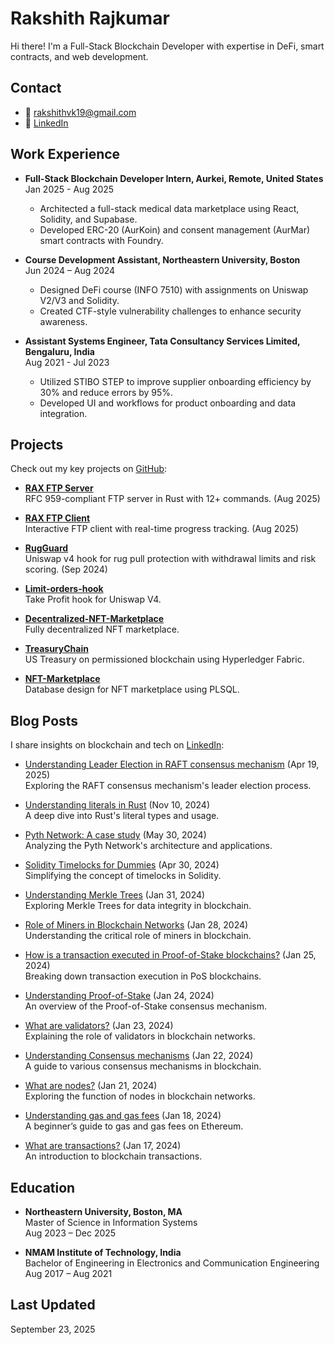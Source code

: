 # Rakshith Rajkumar

Hi there! I'm a Full-Stack Blockchain Developer with expertise in DeFi, smart contracts, and web development.

## Contact
- 📧 [rakshithvk19@gmail.com](mailto:rakshithvk19@gmail.com)
- 🔗 [LinkedIn](https://www.linkedin.com/in/rakshith-rajkumar/)

## Work Experience
- **Full-Stack Blockchain Developer Intern, Aurkei, Remote, United States**  
  Jan 2025 - Aug 2025  
  - Architected a full-stack medical data marketplace using React, Solidity, and Supabase.  
  - Developed ERC-20 (AurKoin) and consent management (AurMar) smart contracts with Foundry.  

- **Course Development Assistant, Northeastern University, Boston**  
  Jun 2024 – Aug 2024  
  - Designed DeFi course (INFO 7510) with assignments on Uniswap V2/V3 and Solidity.  
  - Created CTF-style vulnerability challenges to enhance security awareness.  

- **Assistant Systems Engineer, Tata Consultancy Services Limited, Bengaluru, India**  
  Aug 2021 - Jul 2023  
  - Utilized STIBO STEP to improve supplier onboarding efficiency by 30% and reduce errors by 95%.  
  - Developed UI and workflows for product onboarding and data integration.  

## Projects
Check out my key projects on [GitHub](https://github.com/rakshithvk19?tab=repositories):

- **[RAX FTP Server](https://github.com/rakshithvk19/rax-ftp-server)**  
  RFC 959-compliant FTP server in Rust with 12+ commands. (Aug 2025)

- **[RAX FTP Client](https://github.com/rakshithvk19/rax-ftp-client)**  
  Interactive FTP client with real-time progress tracking. (Aug 2025)
  
- **[RugGuard](https://github.com/rakshithvk19/RugGuard)**  
  Uniswap v4 hook for rug pull protection with withdrawal limits and risk scoring. (Sep 2024)

- **[Limit-orders-hook](https://github.com/rakshithvk19/Limit-orders-hook)**  
  Take Profit hook for Uniswap V4.  

- **[Decentralized-NFT-Marketplace](https://github.com/rakshithvk19/Decentralized-NFT-Marketplace)**  
  Fully decentralized NFT marketplace.  

- **[TreasuryChain](https://github.com/rakshithvk19/TreasuryChain)**  
  US Treasury on permissioned blockchain using Hyperledger Fabric.  

- **[NFT-Marketplace](https://github.com/rakshithvk19/NFT-Marketplace)**  
  Database design for NFT marketplace using PLSQL.  

## Blog Posts
I share insights on blockchain and tech on [LinkedIn](https://www.linkedin.com/in/rakshith-rajkumar/):

- [Understanding Leader Election in RAFT consensus mechanism](https://www.linkedin.com/posts/activity-7319498884857167872-uaKZ?utm_source=share&utm_medium=member_desktop&rcm=ACoAACxAe0UBRXwLeLjROl_CEhpWrR3iZvumhxo) (Apr 19, 2025)  
  Exploring the RAFT consensus mechanism's leader election process.

- [Understanding literals in Rust](https://www.linkedin.com/posts/activity-7261577128763179008-QAP4?utm_source=share&utm_medium=member_desktop&rcm=ACoAACxAe0UBRXwLeLjROl_CEhpWrR3iZvumhxo) (Nov 10, 2024)  
  A deep dive into Rust's literal types and usage.

- [Pyth Network: A case study](https://www.linkedin.com/posts/activity-7201974619761754112--O4X?utm_source=share&utm_medium=member_desktop&rcm=ACoAACxAe0UBRXwLeLjROl_CEhpWrR3iZvumhxo) (May 30, 2024)  
  Analyzing the Pyth Network's architecture and applications.

- [Solidity Timelocks for Dummies](https://www.linkedin.com/posts/activity-7191262560547930112-Nu6O?utm_source=share&utm_medium=member_desktop&rcm=ACoAACxAe0UBRXwLeLjROl_CEhpWrR3iZvumhxo) (Apr 30, 2024)  
  Simplifying the concept of timelocks in Solidity.

- [Understanding Merkle Trees](https://www.linkedin.com/posts/activity-7158655211429871617-PG4Y?utm_source=share&utm_medium=member_desktop&rcm=ACoAACxAe0UBRXwLeLjROl_CEhpWrR3iZvumhxo) (Jan 31, 2024)  
  Exploring Merkle Trees for data integrity in blockchain.

- [Role of Miners in Blockchain Networks](https://www.linkedin.com/posts/activity-7157568037200498689-ep5K?utm_source=share&utm_medium=member_desktop&rcm=ACoAACxAe0UBRXwLeLjROl_CEhpWrR3iZvumhxo) (Jan 28, 2024)  
  Understanding the critical role of miners in blockchain.

- [How is a transaction executed in Proof-of-Stake blockchains?](https://www.linkedin.com/posts/activity-7156494797858291712-jgoB?utm_source=share&utm_medium=member_desktop&rcm=ACoAACxAe0UBRXwLeLjROl_CEhpWrR3iZvumhxo) (Jan 25, 2024)  
  Breaking down transaction execution in PoS blockchains.

- [Understanding Proof-of-Stake](https://www.linkedin.com/posts/activity-7156118485088030720-HuEt?utm_source=share&utm_medium=member_desktop&rcm=ACoAACxAe0UBRXwLeLjROl_CEhpWrR3iZvumhxo) (Jan 24, 2024)  
  An overview of the Proof-of-Stake consensus mechanism.

- [What are validators?](https://www.linkedin.com/posts/activity-7155756097889341440-_RjA?utm_source=share&utm_medium=member_desktop&rcm=ACoAACxAe0UBRXwLeLjROl_CEhpWrR3iZvumhxo) (Jan 23, 2024)  
  Explaining the role of validators in blockchain networks.

- [Understanding Consensus mechanisms](https://www.linkedin.com/posts/activity-7155393709260369920-mz5F?utm_source=share&utm_medium=member_desktop&rcm=ACoAACxAe0UBRXwLeLjROl_CEhpWrR3iZvumhxo) (Jan 22, 2024)  
  A guide to various consensus mechanisms in blockchain.

- [What are nodes?](https://www.linkedin.com/pulse/what-nodes-rakshith-rajkumar-9erhe/?trackingId=n32abaU2SKOTNNk%2Fqh8n0w%3D%3D) (Jan 21, 2024)  
  Exploring the function of nodes in blockchain networks.

- [Understanding gas and gas fees](https://www.linkedin.com/pulse/understanding-gas-fees-rakshith-rajkumar-2vhfe/?trackingId=aBkELBCuR6WZ3gbwCxFNeg%3D%3D) (Jan 18, 2024)  
  A beginner’s guide to gas and gas fees on Ethereum.

- [What are transactions?](https://www.linkedin.com/pulse/what-transactions-rakshith-rajkumar-dijje/?trackingId=IEalcONGQrepmoBuMeMSrQ%3D%3D) (Jan 17, 2024)  
  An introduction to blockchain transactions.

## Education
- **Northeastern University, Boston, MA**  
  Master of Science in Information Systems  
  Aug 2023 – Dec 2025

- **NMAM Institute of Technology, India**  
  Bachelor of Engineering in Electronics and Communication Engineering  
  Aug 2017 – Aug 2021

## Last Updated
September 23, 2025
